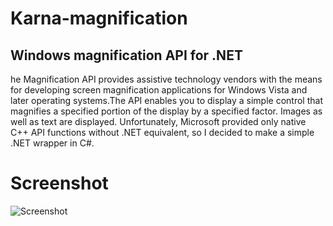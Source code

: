 # Karna-magnification
## Windows magnification API for .NET

he Magnification API provides assistive technology vendors with the means for developing screen magnification applications for Windows Vista and later operating systems.The API enables you to display a simple control that magnifies a specified portion of the display by a specified factor. Images as well as text are displayed.
Unfortunately, Microsoft provided only native C++ API functions without .NET equivalent, so I decided to make a simple .NET wrapper in C#.

# Screenshot

![Screenshot](https://perevoznyk.files.wordpress.com/2010/09/6dffe-magnifier.png)
